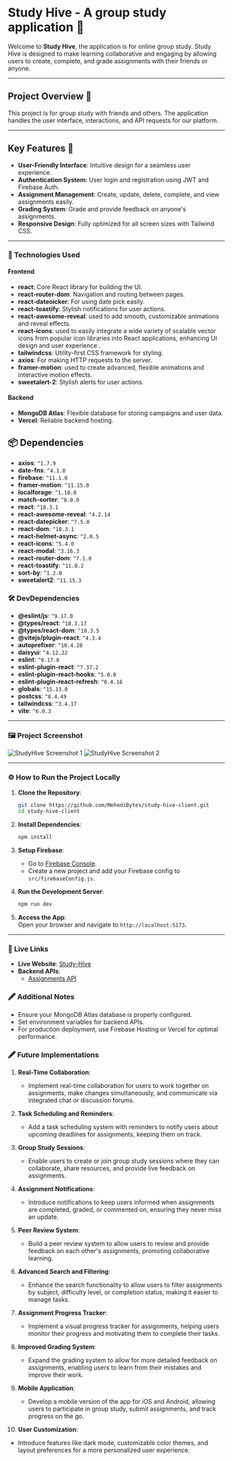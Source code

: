 # Study Hive - A group study application 🐝  

Welcome to **Study Hive**, the application is for online group study. Study Hive is designed to make learning collaborative and engaging by allowing users to create, complete, and grade assignments with their friends or anyone.  

---

## Project Overview 🎯  

This project is for group study with friends and others. The application handles the user interface, interactions, and API requests for our platform.  

---

## Key Features 🚀  

- **User-Friendly Interface**: Intuitive design for a seamless user experience.  
- **Authentication System**: User login and registration using JWT and Firebase Auth.  
- **Assignment Management**: Create, update, delete, complete, and view assignments easily.  
- **Grading System**: Grade and provide feedback on anyone's assignments.  
- **Responsive Design**: Fully optimized for all screen sizes with Tailwind CSS.  

---

### 🔧 Technologies Used 

#### **Frontend**
- **react**: Core React library for building the UI.  
- **react-router-dom**: Navigation and routing between pages.  
- **react-dateoicker**: For using date pick easily.  
- **react-toastify**: Stylish notifications for user actions.  
- **react-awesome-reveal**: used to add smooth, customizable animations and reveal effects.  
- **react-icons**: used to easily integrate a wide variety of scalable vector icons from popular icon libraries into React applications, enhancing UI design and user experience..  
- **tailwindcss**: Utility-first CSS framework for styling.  
- **axios**: For making HTTP requests to the server.  
- **framer-motion**:  used to create advanced, flexible animations and interactive motion effects.  
- **sweetalert-2**: Stylish alerts for user actions.

#### **Backend**  
- **MongoDB Atlas**: Flexible database for storing campaigns and user data.  
- **Vercel**: Reliable backend hosting.

## 📦 Dependencies  
- **axios**: `^1.7.9`  
- **date-fns**: `^4.1.0`  
- **firebase**: `^11.1.0`  
- **framer-motion**: `^11.15.0`  
- **localforage**: `^1.10.0`  
- **match-sorter**: `^8.0.0`  
- **react**: `^18.3.1`  
- **react-awesome-reveal**: `^4.2.14`
- **react-datepicker**: `^7.5.0` 
- **react-dom**: `^18.3.1`  
- **react-helmet-async**: `^2.0.5`  
- **react-icons**: `^5.4.0`
- **react-modal**: `^3.16.3`
- **react-router-dom**: `^7.1.0` 
- **react-toastify**: `^11.0.2`    
- **sort-by**: `^1.2.0`  
- **sweetalert2**: `^11.15.3`  

### 🛠️ DevDependencies  
- **@eslint/js**: `^9.17.0`  
- **@types/react**: `^18.3.17`  
- **@types/react-dom**: `^18.3.5`  
- **@vitejs/plugin-react**: `^4.3.4`  
- **autoprefixer**: `^10.4.20`  
- **daisyui**: `^4.12.22`  
- **eslint**: `^9.17.0`  
- **eslint-plugin-react**: `^7.37.2`  
- **eslint-plugin-react-hooks**: `^5.0.0`  
- **eslint-plugin-react-refresh**: `^0.4.16`  
- **globals**: `^15.13.0`  
- **postcss**: `^8.4.49`  
- **tailwindcss**: `^3.4.17`  
- **vite**: `^6.0.3`

---

### 🖼️ Project Screenshot  

![StudyHive Screenshot 1](https://i.ibb.co.com/21xdNkVc/Screenshot-2025-02-12-144014.png) 
![StudyHive Screenshot 2](https://i.ibb.co.com/YLpcXKc/s-h-2.png) 

---

### ⚙️ How to Run the Project Locally  

1. **Clone the Repository**:  
   ```bash
   git clone https://github.com/MehediBytes/study-hive-client.git
   cd study-hive-client
   ```

2. **Install Dependencies**:  
   ```bash
   npm install
   ```

3. **Setup Firebase**:  
   - Go to [Firebase Console](https://console.firebase.google.com/).  
   - Create a new project and add your Firebase config to `src/firebaseConfig.js`.  

4. **Run the Development Server**:  
   ```bash
   npm run dev
   ```

5. **Access the App**:  
   Open your browser and navigate to `http://localhost:5173`.

---

### 🚀 Live Links  

- **Live Website**: [Study-Hive](https://study-hive-a11.web.app)  
- **Backend APIs**:  
  - [Assignments API](https://study-hive-server-omega.vercel.app/assignments)

 ### 🖋️ Additional Notes

- Ensure your MongoDB Atlas database is properly configured.  
- Set environment variables for backend APIs.  
- For production deployment, use Firebase Hosting or Vercel for optimal performance.

### 🖋️ Future Implementations

1. **Real-Time Collaboration**:  
   - Implement real-time collaboration for users to work together on assignments, make changes simultaneously, and communicate via integrated chat or discussion forums.

2. **Task Scheduling and Reminders**:  
   - Add a task scheduling system with reminders to notify users about upcoming deadlines for assignments, keeping them on track.

3. **Group Study Sessions**:  
   - Enable users to create or join group study sessions where they can collaborate, share resources, and provide live feedback on assignments.

4. **Assignment Notifications**:  
   - Introduce notifications to keep users informed when assignments are completed, graded, or commented on, ensuring they never miss an update.

5. **Peer Review System**:  
   - Build a peer review system to allow users to review and provide feedback on each other's assignments, promoting collaborative learning.

6. **Advanced Search and Filtering**:  
   - Enhance the search functionality to allow users to filter assignments by subject, difficulty level, or completion status, making it easier to manage tasks.

7. **Assignment Progress Tracker**:  
   - Implement a visual progress tracker for assignments, helping users monitor their progress and motivating them to complete their tasks.

8. **Improved Grading System**:  
   - Expand the grading system to allow for more detailed feedback on assignments, enabling users to learn from their mistakes and improve their work.

9. **Mobile Application**:  
   - Develop a mobile version of the app for iOS and Android, allowing users to participate in group study, submit assignments, and track progress on the go.

10. **User Customization**:  
   - Introduce features like dark mode, customizable color themes, and layout preferences for a more personalized user experience.
